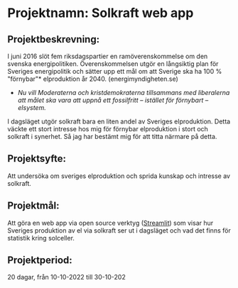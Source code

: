 # Projektnamn: Solkraft web app

## Projektbeskrevning:
I juni 2016 slöt fem riksdagspartier en ramöverenskommelse om den svenska 
energipolitiken. Överenskommelsen utgör en långsiktig plan för Sveriges energipolitik 
och sätter upp ett mål om att Sverige ska ha 100 % "förnybar"* elproduktion år 2040. 
(energimyndigheten.se)
  * *Nu vill Moderaterna och kristdemokraterna tillsammans med liberalerna att 
  målet ska vara att uppnå ett fossilfritt – istället för förnybart – elsystem.*

I dagsläget utgör solkraft bara en liten andel av Sveriges elproduktion. Detta väckte 
ett stort intresse hos mig för förnybar elproduktion i stort och solkraft i synerhet.
Så jag har bestämt mig för att titta närmare på detta.

## Projektsyfte:
Att undersöka om sveriges elproduktion och sprida kunskap och intresse av solkraft.

## Projektmål:
Att göra en web app via open source verktyg ([Streamlit](https://streamlit.io/)) som visar hur Sveriges produktion av el 
via solkraft ser ut i dagsläget och vad det finns för statistik kring solceller.

## Projektperiod: 
20 dagar, från 10-10-2022 till 30-10-202

